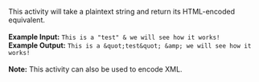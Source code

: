 This activity will take a plaintext string and return its HTML-encoded equivalent.
<br><br>
<b>Example Input:</b> ```This is a "test" & we will see how it works!```
<br>
<b>Example Output:</b> ```This is a &quot;test&quot; &amp; we will see how it works!```
<br><br>
<b>Note:</b> This activity can also be used to encode XML.
